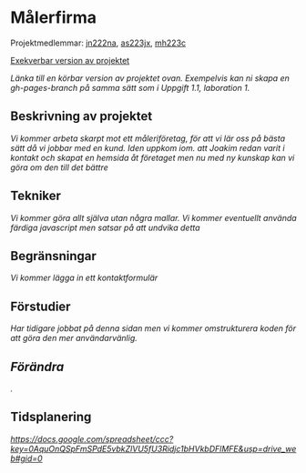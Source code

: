 # Målerfirma
Projektmedlemmar: 
[jn222na](https://github.com/jn222na), [as223jx](https://github.com/as223jx), [mh223c](https://github.com/mh223c)

[Exekverbar version av projektet](http://mh223c.github.io/ProjektskelettHT13)

*Länka till en körbar version av projektet ovan. Exempelvis kan ni skapa en gh-pages-branch på samma sätt som i Uppgift 1.1, laboration 1.*

## Beskrivning av projektet
*Vi kommer arbeta skarpt mot ett måleriföretag, för att vi lär oss på bästa sätt då vi jobbar med en kund. Iden uppkom iom. att Joakim redan varit i kontakt och skapat en hemsida åt företaget men nu med ny kunskap kan vi göra om den till det bättre*

## Tekniker
*Vi kommer göra allt själva utan några mallar. Vi kommer eventuellt använda färdiga javascript men satsar på att undvika detta*

## Begränsningar
*Vi kommer lägga in ett kontaktformulär*

## Förstudier
*Har tidigare jobbat på denna sidan men vi kommer omstrukturera koden för att göra den mer användarvänlig.*

## *Förändra*
*.*

## Tidsplanering
*https://docs.google.com/spreadsheet/ccc?key=0AquOnQSpFmSPdE5vbkZlVU5fU3Ridjc1bHVkbDFlMFE&usp=drive_web#gid=0*

